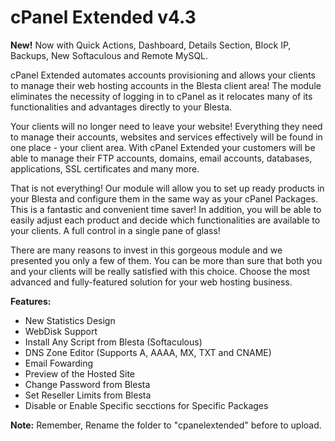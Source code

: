 # cPanel Extended v4.3

<b>New!</b> Now with Quick Actions, Dashboard, Details Section, Block IP, Backups, New Softaculous and Remote MySQL.

cPanel Extended automates accounts provisioning and allows your clients to manage their web hosting accounts in the Blesta client area! The module eliminates the necessity of logging in to cPanel as it relocates many of its functionalities and advantages directly to your Blesta.

Your clients will no longer need to leave your website! Everything they need to manage their accounts, websites and services effectively will be found in one place - your client area. With cPanel Extended your customers will be able to manage their FTP accounts, domains, email accounts, databases, applications, SSL certificates and many more.

That is not everything! Our module will allow you to set up ready products in your Blesta and configure them in the same way as your cPanel Packages. This is a fantastic and convenient time saver! In addition, you will be able to easily adjust each product and decide which functionalities are available to your clients. A full control in a single pane of glass!

There are many reasons to invest in this gorgeous module and we presented you only a few of them. You can be more than sure that both you and your clients will be really satisfied with this choice. Choose the most advanced and fully-featured solution for your web hosting business.

<b>Features:</b>
<ul>
<li>New Statistics Design</li>
<li>WebDisk Support</li>
<li>Install Any Script from Blesta (Softaculous)</li>
<li>DNS Zone Editor (Supports A, AAAA, MX, TXT and CNAME)</li>
<li>Email Fowarding</li>
<li>Preview of the Hosted Site</li>
<li>Change Password from Blesta</li>
<li>Set Reseller Limits from Blesta</li>
<li>Disable or Enable Specific secctions for Specific Packages</li>
</ul>
<b>Note:</b> Remember, Rename the folder to "cpanelextended" before to upload.

